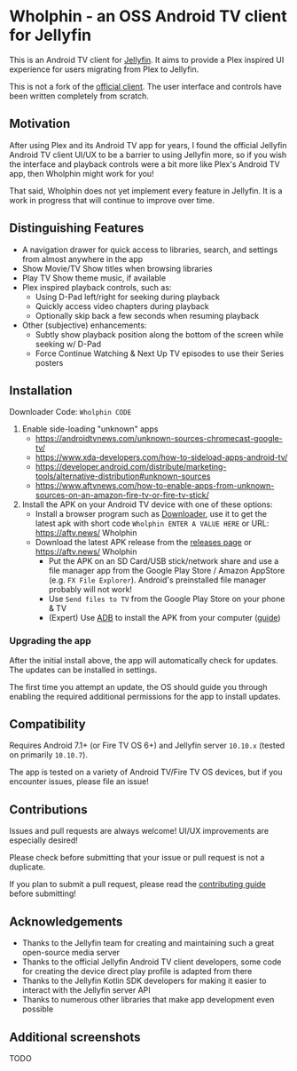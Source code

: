 # Wholphin - an OSS Android TV client for Jellyfin

This is an Android TV client for [Jellyfin](https://jellyfin.org/). It aims to provide a Plex inspired UI experience for users migrating from Plex to Jellyfin.

This is not a fork of the [official client](https://github.com/jellyfin/jellyfin-androidtv). The user interface and controls have been written completely from scratch.

## Motivation

After using Plex and its Android TV app for years, I found the official Jellyfin Android TV client UI/UX to be a barrier to using Jellyfin more, so if you wish the interface and playback controls were a bit more like Plex's Android TV app, then Wholphin might work for you!

That said, Wholphin does not yet implement every feature in Jellyfin. It is a work in progress that will continue to improve over time.

## Distinguishing Features

- A navigation drawer for quick access to libraries, search, and settings from almost anywhere in the app
- Show Movie/TV Show titles when browsing libraries
- Play TV Show theme music, if available
- Plex inspired playback controls, such as:
  - Using D-Pad left/right for seeking during playback
  - Quickly access video chapters during playback
  - Optionally skip back a few seconds when resuming playback
- Other (subjective) enhancements:
  - Subtly show playback position along the bottom of the screen while seeking w/ D-Pad
  - Force Continue Watching & Next Up TV episodes to use their Series posters

## Installation

Downloader Code: `Wholphin CODE`

1. Enable side-loading "unknown" apps
    - https://androidtvnews.com/unknown-sources-chromecast-google-tv/
    - https://www.xda-developers.com/how-to-sideload-apps-android-tv/
    - https://developer.android.com/distribute/marketing-tools/alternative-distribution#unknown-sources
    - https://www.aftvnews.com/how-to-enable-apps-from-unknown-sources-on-an-amazon-fire-tv-or-fire-tv-stick/
1. Install the APK on your Android TV device with one of these options:
    - Install a browser program such as [Downloader](https://www.aftvnews.com/downloader/), use it to get the latest apk with short code `Wholphin ENTER A VALUE HERE` or URL: https://aftv.news/ Wholphin
    - Download the latest APK release from the [releases page](https://github.com/damontecres/Wholphin/releases/latest) or https://aftv.news/ Wholphin
        - Put the APK on an SD Card/USB stick/network share and use a file manager app from the Google Play Store / Amazon AppStore (e.g. `FX File Explorer`). Android's preinstalled file manager probably will not work!
        - Use `Send files to TV` from the Google Play Store on your phone & TV
        - (Expert) Use [ADB](https://developer.android.com/studio/command-line/adb) to install the APK from your computer ([guide](https://fossbytes.com/side-load-apps-android-tv/#h-how-to-sideload-apps-on-your-android-tv-using-adb))

### Upgrading the app

After the initial install above, the app will automatically check for updates. The updates can be installed in settings.

The first time you attempt an update, the OS should guide you through enabling the required additional permissions for the app to install updates.

## Compatibility

Requires Android 7.1+ (or Fire TV OS 6+) and Jellyfin server `10.10.x` (tested on primarily `10.10.7`).

The app is tested on a variety of Android TV/Fire TV OS devices, but if you encounter issues, please file an issue!

## Contributions

Issues and pull requests are always welcome! UI/UX improvements are especially desired!

Please check before submitting that your issue or pull request is not a duplicate.

If you plan to submit a pull request, please read the [contributing guide](CONTRIBUTING.md) before submitting!

## Acknowledgements

- Thanks to the Jellyfin team for creating and maintaining such a great open-source media server
- Thanks to the official Jellyfin Android TV client developers, some code for creating the device direct play profile is adapted from there
- Thanks to the Jellyfin Kotlin SDK developers for making it easier to interact with the Jellyfin server API
- Thanks to numerous other libraries that make app development even possible

## Additional screenshots

TODO
